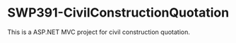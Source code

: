 # SWP391-CivilConstructionQuotation
This is a ASP.NET MVC project for civil construction quotation. 
